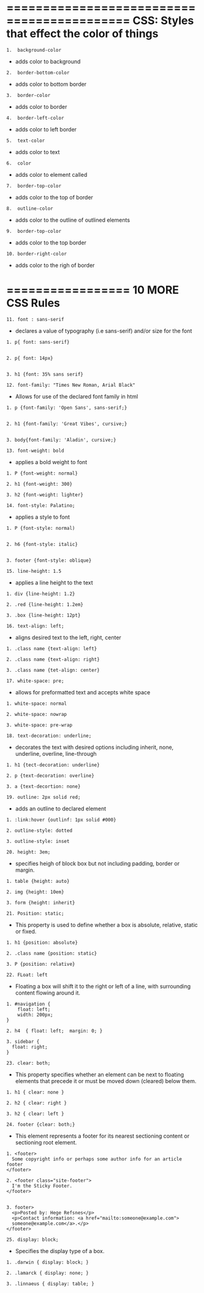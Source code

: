 ===========================================
CSS: Styles that effect the color of things
===========================================
```
1.  background-color
```
* adds color to background

```
2.  border-bottom-color
```
* adds color to bottom border

```
3.  border-color
```
* adds color to border

```
4.  border-left-color
```
* adds color to left border

```
5.  text-color
```
* adds color to text

```
6.  color 
```
* adds color to element called

```
7.  border-top-color
```
* adds color to the top of border

```
8.  outline-color
```
* adds color to the outline of outlined elements

```
9.  border-top-color
```
* adds color to the top border

```
10. border-right-color
```
* adds color to the righ of border

=================
10 MORE CSS Rules
=================

```
11. font : sans-serif
```
* declares a value of typography (i.e sans-serif) and/or size for the font

```
1. p{ font: sans-serif}


2. p{ font: 14px}


3. h1 {font: 35% sans serif}

```

```
12. font-family: "Times New Roman, Arial Black"
```
* Allows for use of the declared font family in html

```
1. p {font-family: 'Open Sans', sans-serif;}


2. h1 {font-family: 'Great Vibes', cursive;}


3. body{font-family: 'Aladin', cursive;}

```

```
13. font-weight: bold
```
* applies a bold weight to font

```
1. P {font-weight: normal}

2. h1 {font-weight: 300}

3. h2 {font-weight: lighter}

```

```
14. font-style: Palatino;
```
* applies a style to font

```
1. P {font-style: normal)


2. h6 {font-style: italic}


3. footer {font-style: oblique}

```

```
15. line-height: 1.5
```
* applies a line height to the text

```
1. div {line-height: 1.2}

2. .red {line-height: 1.2em}

3. .box {line-height: 12pt}

```

```
16. text-align: left;
```
* aligns desired text to the left, right, center

```
1. .class name {text-align: left}

2. .class name {text-align: right}

3. .class name {tet-align: center}

```

```
17. white-space: pre;
```

* allows for preformatted text and accepts white space

```
1. white-space: normal

2. white-space: nowrap

3. white-space: pre-wrap

```

```
18. text-decoration: underline;
```

* decorates the text with desired options including inherit, none, underline, overline, line-through

```
1. h1 {tect-decoration: underline}

2. p {text-decoration: overline}

3. a {text-decortion: none}

```

```
19. outline: 2px solid red;
```

* adds an outline to declared element

```
1. :link:hover {outlinf: 1px solid #000}

2. outline-style: dotted

3. outline-style: inset

```
```
20. height: 3em;
```

* specifies heigh of block box but not including padding, border or margin.

```
1. table {height: auto}

2. img {height: 10em}

3. form {height: inherit}

```

```
21. Position: static;
```
* This property is used to define whether a box is absolute, relative, static or fixed.

```
1. h1 {position: absolute}

2. .class name {position: static}

3. P {position: relative}

```

```
22. FLoat: left
```
* Floating a box will shift it to the right or left of a line, with surrounding content flowing around it.


```
1. #navigation {
    float: left;
    width: 200px;
}

2. h4  { float: left;  margin: 0; }

3. sidebar {
  float: right;			
}

```

```
23. clear: both;
```
* This property specifies whether an element can be next to floating elements that precede it or must be moved down (cleared) below them.

```
1. h1 { clear: none }

2. h2 { clear: right }

3. h2 { clear: left }

```

```
24. footer {clear: both;}
```
* This element represents a footer for its nearest sectioning content or sectioning root element.

```
1. <footer>
  Some copyright info or perhaps some author info for an article footer
</footer>

2. <footer class="site-footer">
  I'm the Sticky Footer.
</footer>


3. footer>
  <p>Posted by: Hege Refsnes</p>
  <p>Contact information: <a href="mailto:someone@example.com">
  someone@example.com</a>.</p>
</footer>

```

```
25. display: block;
```
* Specifies the display type of a box.

```
1. .darwin { display: block; }

2. .lamarck { display: none; }

3. .linnaeus { display: table; }

```

